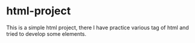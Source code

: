 # html-project
This is a simple html project, there I have practice various tag of html and tried to develop some elements. 
